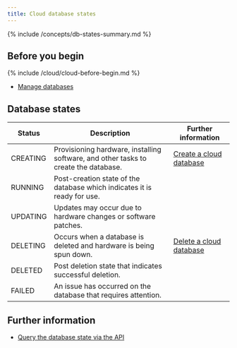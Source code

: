 ```yaml
---
title: Cloud database states
---
```


{% include /concepts/db-states-summary.md %}

## Before you begin

{% include /cloud/cloud-before-begin.md %}
* [Manage databases](/cloud/cloud-databases/cloud-db-manage)

## Database states

| Status | Description | Further information |
|---|---|---|
| CREATING |  Provisioning hardware, installing software, and other tasks to create the database. | [Create a cloud database](/cloud/cloud-databases/cloud-db-create) |
| RUNNING |  Post-creation state of the database which indicates it is ready for use. |  |
| UPDATING |  Updates may occur due to hardware changes or software patches. |  |
| DELETING |  Occurs when a database is deleted and hardware is being spun down. | [Delete a cloud database](/cloud/cloud-databases/cloud-db-delete) |
| DELETED |  Post deletion state that indicates successful deletion. |
| FAILED |  An issue has occurred on the database that requires attention. |

## Further information

* [Query the database state via the API](https://api-docs-featurebase-cloud.redoc.ly/v2#operation/getDatabase)
